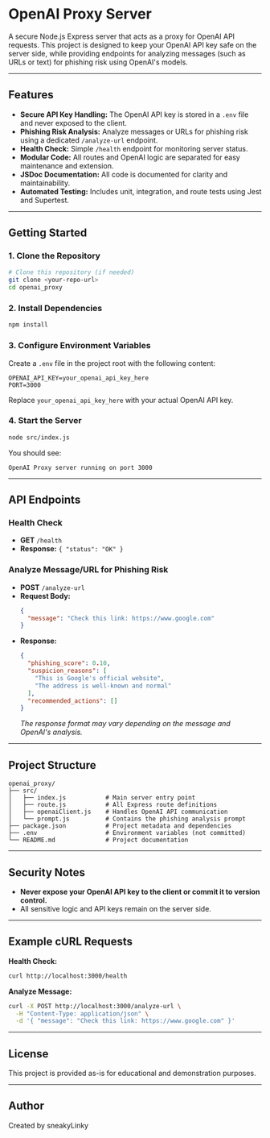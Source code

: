 # OpenAI Proxy Server

A secure Node.js Express server that acts as a proxy for OpenAI API requests. This project is designed to keep your OpenAI API key safe on the server side, while providing endpoints for analyzing messages (such as URLs or text) for phishing risk using OpenAI's models.

---

## Features
- **Secure API Key Handling:** The OpenAI API key is stored in a `.env` file and never exposed to the client.
- **Phishing Risk Analysis:** Analyze messages or URLs for phishing risk using a dedicated `/analyze-url` endpoint.
- **Health Check:** Simple `/health` endpoint for monitoring server status.
- **Modular Code:** All routes and OpenAI logic are separated for easy maintenance and extension.
- **JSDoc Documentation:** All code is documented for clarity and maintainability.
- **Automated Testing:** Includes unit, integration, and route tests using Jest and Supertest.

---

## Getting Started

### 1. Clone the Repository
```bash
# Clone this repository (if needed)
git clone <your-repo-url>
cd openai_proxy
```

### 2. Install Dependencies
```bash
npm install
```

### 3. Configure Environment Variables
Create a `.env` file in the project root with the following content:
```env
OPENAI_API_KEY=your_openai_api_key_here
PORT=3000
```
Replace `your_openai_api_key_here` with your actual OpenAI API key.

### 4. Start the Server
```bash
node src/index.js
```
You should see:
```
OpenAI Proxy server running on port 3000
```

---

## API Endpoints

### Health Check
- **GET** `/health`
- **Response:** `{ "status": "OK" }`

### Analyze Message/URL for Phishing Risk
- **POST** `/analyze-url`
- **Request Body:**
  ```json
  {
    "message": "Check this link: https://www.google.com"
  }
  ```
- **Response:**
  ```json
  {
    "phishing_score": 0.10,
    "suspicion_reasons": [
      "This is Google's official website",
      "The address is well-known and normal"
    ],
    "recommended_actions": []
  }
  ```
  *The response format may vary depending on the message and OpenAI's analysis.*

---

## Project Structure
```
openai_proxy/
├── src/
│   ├── index.js           # Main server entry point
│   ├── route.js           # All Express route definitions
│   ├── openaiClient.js    # Handles OpenAI API communication
│   └── prompt.js          # Contains the phishing analysis prompt
├── package.json           # Project metadata and dependencies
├── .env                   # Environment variables (not committed)
└── README.md              # Project documentation
```

---

## Security Notes
- **Never expose your OpenAI API key to the client or commit it to version control.**
- All sensitive logic and API keys remain on the server side.

---

## Example cURL Requests

**Health Check:**
```bash
curl http://localhost:3000/health
```

**Analyze Message:**
```bash
curl -X POST http://localhost:3000/analyze-url \
  -H "Content-Type: application/json" \
  -d '{ "message": "Check this link: https://www.google.com" }'
```

---

## License
This project is provided as-is for educational and demonstration purposes.

---

## Author
Created by sneakyLinky
